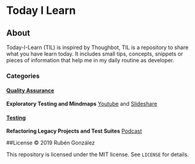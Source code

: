# Today I Learn
## About
Today-I-Learn (TIL) is inspired by Thoughbot, TIL is a repository to share what you have learn today. It includes small tips, concepts, snippets or pieces of information that help me in my daily routine as developer.

### Categories

#### [Quality Assurance](https://github.com/rgondev/til/blob/master/README.md#quality_assurance)
**Exploratory Testing and Mindmaps** [Youtube](https://github.com/rgondev/til/blob/master/youtube/exploratory-testing-and-mindmaps.md) and [Slideshare](https://github.com/rgondev/til/blob/master/slideshare/exploratory-testing-and-mindmaps.md)

#### [Testing](https://github.com/rgondev/til/blob/master/README.md#testing)
**Refactoring Legacy Projects and Test Suites** [Podcast](https://github.com/rgondev/til/blob/master/podcast/refactoring-legacy-projects-and-test-suites.md)

##License
© 2019 Rubén González

This repository is licensed under the MIT license. See `LICENSE` for
details.